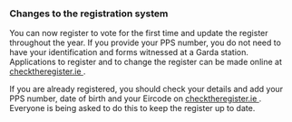 ###  Changes to the registration system

You can now register to vote for the first time and update the register
throughout the year. If you provide your PPS number, you do not need to have
your identification and forms witnessed at a Garda station. Applications to
register and to change the register can be made online at [
checktheregister.ie ](https://www.checktheregister.ie/en-IE/) .

If you are already registered, you should check your details and add your PPS
number, date of birth and your Eircode on [ checktheregister.ie
](https://www.checktheregister.ie/en-IE/) . Everyone is being asked to do this
to keep the register up to date.
